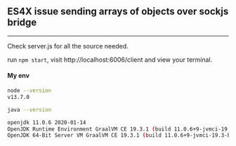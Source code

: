 ## ES4X issue sending arrays of objects over sockjs bridge
---

Check server.js for all the source needed.

run `npm start`, visit http://localhost:6006/client and view your terminal.

#### My env

```bash
node --version 
v13.7.0

java --version

openjdk 11.0.6 2020-01-14
OpenJDK Runtime Environment GraalVM CE 19.3.1 (build 11.0.6+9-jvmci-19.3-b07)
OpenJDK 64-Bit Server VM GraalVM CE 19.3.1 (build 11.0.6+9-jvmci-19.3-b07, mixed mode, sharing)

```